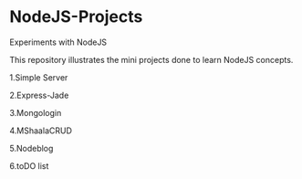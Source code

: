 # NodeJS-Projects
Experiments with NodeJS

This repository illustrates the mini projects done to learn NodeJS concepts.

1.Simple Server

2.Express-Jade

3.Mongologin

4.MShaalaCRUD

5.Nodeblog

6.toDO list



